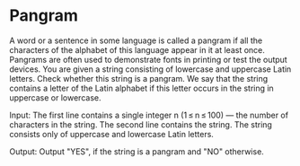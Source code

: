 # Pangram
A word or a sentence in some language is called a pangram if all the characters of the alphabet of this language appear in it at least once. Pangrams are often used to demonstrate fonts in printing or test the output devices.
You are given a string consisting of lowercase and uppercase Latin letters. Check whether this string is a pangram. We say that the string contains a letter of the Latin alphabet if this letter occurs in the string in uppercase or lowercase.

Input: The first line contains a single integer n (1 ≤ n ≤ 100) — the number of characters in the string. The second line contains the string. The string consists only of uppercase and lowercase Latin letters.

Output: Output "YES", if the string is a pangram and "NO" otherwise.